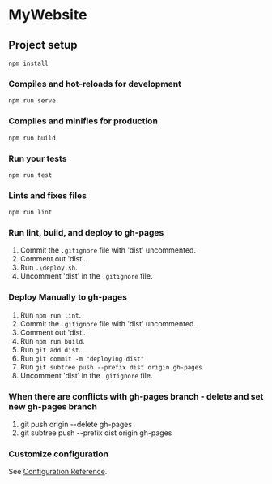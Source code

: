 # MyWebsite

## Project setup

```
npm install
```

### Compiles and hot-reloads for development

```
npm run serve
```

### Compiles and minifies for production

```
npm run build
```

### Run your tests

```
npm run test
```

### Lints and fixes files

```
npm run lint
```

### Run lint, build, and deploy to gh-pages

1. Commit the `.gitignore` file with 'dist' uncommented.
2. Comment out 'dist'.
3. Run `.\deploy.sh`.
4. Uncomment 'dist' in the `.gitignore` file.

### Deploy Manually to gh-pages

1. Run `npm run lint`.
2. Commit the `.gitignore` file with 'dist' uncommented.
3. Comment out 'dist'.
4. Run `npm run build`.
5. Run `git add dist`.
6. Run `git commit -m "deploying dist"`
7. Run `git subtree push --prefix dist origin gh-pages`
8. Uncomment 'dist' in the `.gitignore` file.

### When there are conflicts with gh-pages branch - delete and set new gh-pages branch

1. git push origin --delete gh-pages
2. git subtree push --prefix dist origin gh-pages

### Customize configuration

See [Configuration Reference](https://cli.vuejs.org/config/).
